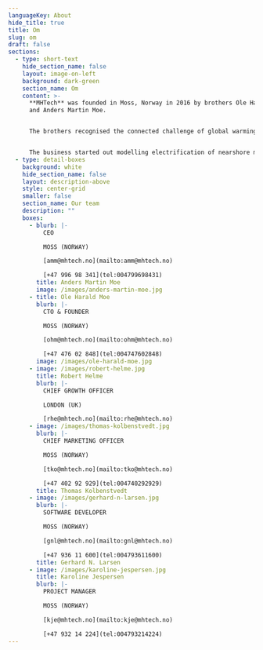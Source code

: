 ```yaml
---
languageKey: About
hide_title: true
title: Om
slug: om
draft: false
sections:
  - type: short-text
    hide_section_name: false
    layout: image-on-left
    background: dark-green
    section_name: Om
    content: >-
      **MHTech** was founded in Moss, Norway in 2016 by brothers Ole Harald Moe
      and Anders Martin Moe.


      The brothers recognised the connected challenge of global warming and energy waste. Calling on their energy industry design, project delivery and software expertise they developed a platform to analyse and simulate energy systems, enabling optimisation and decarbonisation.


      The business started out modelling electrification of nearshore maritime, before progressing onshore to electrification of public transportation, and onward to the multi-sector decarbonisation solution business offered today.
  - type: detail-boxes
    background: white
    hide_section_name: false
    layout: description-above
    style: center-grid
    smaller: false
    section_name: Our team
    description: ""
    boxes:
      - blurb: |-
          CEO

          MOSS (NORWAY)

          [amm@mhtech.no](mailto:amm@mhtech.no)

          [+47 996 98 341](tel:004799698431)
        title: Anders Martin Moe
        image: /images/anders-martin-moe.jpg
      - title: Ole Harald Moe
        blurb: |-
          CTO & FOUNDER

          MOSS (NORWAY)

          [ohm@mhtech.no](mailto:ohm@mhtech.no)

          [+47 476 02 848](tel:004747602848)
        image: /images/ole-harald-moe.jpg
      - image: /images/robert-helme.jpg
        title: Robert Helme
        blurb: |-
          CHIEF GROWTH OFFICER

          LONDON (UK)

          [rhe@mhtech.no](mailto:rhe@mhtech.no)
      - image: /images/thomas-kolbenstvedt.jpg
        blurb: |-
          CHIEF MARKETING OFFICER

          MOSS (NORWAY)

          [tko@mhtech.no](mailto:tko@mhtech.no)

          [+47 402 92 929](tel:004740292929)
        title: Thomas Kolbenstvedt
      - image: /images/gerhard-n-larsen.jpg
        blurb: |-
          SOFTWARE DEVELOPER

          MOSS (NORWAY)

          [gnl@mhtech.no](mailto:gnl@mhtech.no)

          [+47 936 11 600](tel:004793611600)
        title: Gerhard N. Larsen
      - image: /images/karoline-jespersen.jpg
        title: Karoline Jespersen
        blurb: |-
          PROJECT MANAGER

          MOSS (NORWAY)

          [kje@mhtech.no](mailto:kje@mhtech.no)

          [+47 932 14 224](tel:004793214224)
---
```

